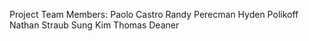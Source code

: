 Project Team Members:
Paolo Castro
Randy Perecman
Hyden Polikoff
Nathan Straub
Sung Kim
Thomas Deaner
